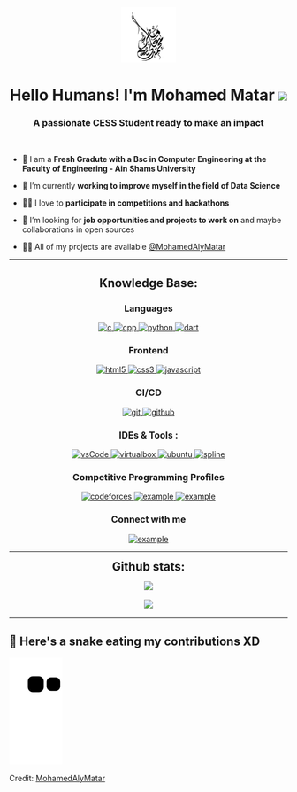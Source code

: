 <p align="center">
  <img src="src/imgs/mylogo.png" alt="My Logo" width="100" height="100">
</p>

<h1 align="center">Hello Humans! I'm Mohamed Matar <img width="30px" src="https://raw.githubusercontent.com/iampavangandhi/iampavangandhi/master/gifs/Hi.gif"></h1>
<h3 font-size="20" align="center">A passionate CESS Student ready to make an impact</h3>

<br>

- 🌱 I am a **Fresh Gradute with a Bsc in Computer Engineering at the Faculty of Engineering - Ain Shams University**

- 🔭 I’m currently **working to improve myself in the field of Data Science**

- 👨‍💻 I love to **participate in competitions and hackathons**

- 🤝 I’m looking for **job opportunities and projects to work on** and maybe collaborations in open sources

- 👨‍💻 All of my projects are available [@MohamedAlyMatar](https://github.com/MohamedAlyMatar?tab=repositories)

<!-- - 🌐 And here you will find my **personal website** -->

<!-- - 💬 Ask me about **System Designs and Philosophy 😆** -->

---

<h2 align="center">Knowledge Base:</h2>

<h3 align="center">Languages</h3>
<p align="center">
  <a href="https://www.cprogramming.com/" target="_blank"> 
    <img src="https://img.shields.io/badge/C%20programming-A8B9CC.svg?style=for-the-badge&logo=c&logoColor=white"
      alt="c"/>
  </a>
  <a href="" target="_blank"> 
    <img src="https://img.shields.io/badge/C++-00599C?style=for-the-badge&logo=c%2B%2B&logoColor=white"
      alt="cpp"/>
  </a>
  <a href="" target="_blank"> 
    <img src="https://img.shields.io/badge/Python-3776AB?style=for-the-badge&logo=python&logoColor=white"
      alt="python"/>
  </a>
  <a href="" target="_blank"> 
    <img src="https://img.shields.io/badge/Dart-0175C2?style=for-the-badge&logo=dart&logoColor=white"
      alt="dart"/>
  </a>
</p>

<h3 align="center">Frontend</h3>
<p align="center">
  <a href="https://www.w3.org/html/" target="_blank"> 
    <img src="https://img.shields.io/badge/html-E34F26.svg?style=for-the-badge&logo=html5&logoColor=white"
      alt="html5"/> 
  </a>
  <a href="https://www.w3schools.com/css/" target="_blank">
    <img src="https://img.shields.io/badge/css-1572B6.svg?style=for-the-badge&logo=css3&logoColor=white"
      alt="css3"/>
  </a>
  <a href="https://developer.mozilla.org/en-US/docs/Web/JavaScript" target="_blank"> 
    <img src="https://img.shields.io/badge/Javascript-F7DF1E.svg?style=for-the-badge&logo=javascript&logoColor=black"
      alt="javascript"/> 
  </a>
</p>

<h3 align="center">CI/CD</h3>
<p align="center">
  <a href="https://git-scm.com/" target="_blank">
    <img src="https://img.shields.io/badge/git-F05032.svg?style=for-the-badge&logo=git&logoColor=white"
      alt="git"/>
  </a>
  <a href="https://github.com/MohamedAlyMatar" target="_blank">
    <img src="https://img.shields.io/badge/github-181717.svg?style=for-the-badge&logo=github&logoColor=white" alt="github" />
  </a>
</p>

<h3 align="center">IDEs  & Tools :</h3>
<p align="center"> 
  <a href="https://code.visualstudio.com/" target="_blank">
    <img src="https://img.shields.io/badge/vscode-007ACC.svg?style=for-the-badge&logo=visualstudiocode&logoColor=white" alt="vsCode"/> 
  </a>
  <a href="https://www.virtualbox.org/" target="_blank">
    <img src="https://img.shields.io/badge/virtualbox-183A61.svg?style=for-the-badge&logo=virtualbox&logoColor=white"
      alt="virtualbox"/>
  </a>
  <a href="https://ubuntu.com/" target="_blank"> 
    <img src="https://img.shields.io/badge/ubuntu-E95420.svg?style=for-the-badge&logo=ubuntu&logoColor=white" alt="ubuntu"/>
  </a>
  <a href="" target="_blank"> 
    <img src="https://img.shields.io/badge/Spline-3DC8C5?style=for-the-badge&logoColor=white"
      alt="spline"/>
  </a>
</p>

<h3 align="center">Competitive Programming Profiles</h3>
<p align="center">
<div style="margin-top:10px" align="center">
    <a href="" target="_blank">
      <img src="https://img.shields.io/badge/Codeforces-1F8ACB?style=for-the-badge&logo=codeforces&logoColor=white" alt="codeforces"/>
    </a>
    <a href="https://leetcode.com/mohamedalymatar2001/" target="_blank">
      <img src="https://img.shields.io/badge/LeetCode-FFA116.svg?style=for-the-badge&logo=leetcode&logoColor=black" alt="example"/>
    </a>
    <a href="https://www.hackerrank.com/" target="_blank">
      <img src="https://img.shields.io/badge/Hackerrank-00EA64.svg?style=for-the-badge&logo=hackerrank&logoColor=black" alt="example"/>
    </a>
  </div>



<h3 align="center">Connect with me</h3>
<div style="margin-top:10px" align="center">
  <div>
    <a  href="https://www.linkedin.com/in/mohamed-matar-7a0192210/" target="_blank">
      <img src="https://img.shields.io/badge/Linked%20In-0A66C2.svg?style=for-the-badge&logo=linkedin&logoColor=white" alt="example"/>
    </a>
  </div>
</div>

----

<div align="center">
<h2 align="center" style="margin: 5px 10px;">Github stats:</h2> 

[![](https://github-readme-stats.vercel.app/api?username=MohamedAlyMatar&show_icons=true&theme=tokyonight&hide_border=true&locale=en)](https://github.com/MohamedAlyMatar)

[![](https://github-readme-streak-stats.herokuapp.com/?user=MohamedAlyMatar&theme=material-palenight)](https://github.com/MohamedAlyMatar)
</div>

----
## 🐍 Here's a snake eating my contributions XD
![Snake animation](https://github.com/MohamedAlyMatar/MohamedAlyMatar/blob/output/github-contribution-grid-snake.svg)

Credit: [MohamedAlyMatar](https://github.com/MohamedAlyMatar)
